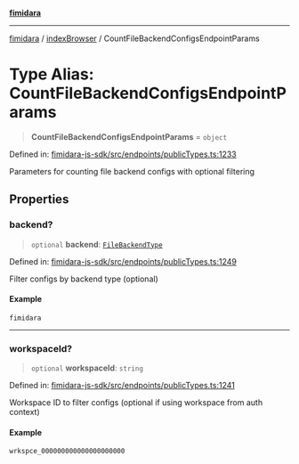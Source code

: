[**fimidara**](../../README.md)

***

[fimidara](../../modules.md) / [indexBrowser](../README.md) / CountFileBackendConfigsEndpointParams

# Type Alias: CountFileBackendConfigsEndpointParams

> **CountFileBackendConfigsEndpointParams** = `object`

Defined in: [fimidara-js-sdk/src/endpoints/publicTypes.ts:1233](https://github.com/softkave/fimidara/blob/feac071900ab8644442d355e5cb5db9df2f34600/fimidara-js-sdk/src/endpoints/publicTypes.ts#L1233)

Parameters for counting file backend configs with optional filtering

## Properties

### backend?

> `optional` **backend**: [`FileBackendType`](FileBackendType.md)

Defined in: [fimidara-js-sdk/src/endpoints/publicTypes.ts:1249](https://github.com/softkave/fimidara/blob/feac071900ab8644442d355e5cb5db9df2f34600/fimidara-js-sdk/src/endpoints/publicTypes.ts#L1249)

Filter configs by backend type (optional)

#### Example

```
fimidara
```

***

### workspaceId?

> `optional` **workspaceId**: `string`

Defined in: [fimidara-js-sdk/src/endpoints/publicTypes.ts:1241](https://github.com/softkave/fimidara/blob/feac071900ab8644442d355e5cb5db9df2f34600/fimidara-js-sdk/src/endpoints/publicTypes.ts#L1241)

Workspace ID to filter configs (optional if using workspace from auth context)

#### Example

```
wrkspce_000000000000000000000
```
